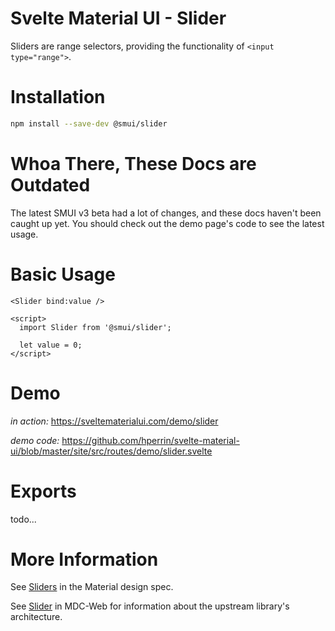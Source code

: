 # Svelte Material UI - Slider

Sliders are range selectors, providing the functionality of `<input type="range">`.

# Installation

```sh
npm install --save-dev @smui/slider
```

# Whoa There, These Docs are Outdated

The latest SMUI v3 beta had a lot of changes, and these docs haven't been caught up yet. You should check out the demo page's code to see the latest usage.

# Basic Usage

```svelte
<Slider bind:value />

<script>
  import Slider from '@smui/slider';

  let value = 0;
</script>
```

# Demo

_in action:_ https://sveltematerialui.com/demo/slider

_demo code:_ https://github.com/hperrin/svelte-material-ui/blob/master/site/src/routes/demo/slider.svelte

# Exports

todo...

# More Information

See [Sliders](https://material.io/components/sliders) in the Material design spec.

See [Slider](https://github.com/material-components/material-components-web/tree/v10.0.0/packages/mdc-slider) in MDC-Web for information about the upstream library's architecture.
